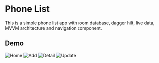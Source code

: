 # Phone List

This is a simple phone list app with room database, dagger hilt, live data, MVVM architecture and navigation component.




## Demo

![Home](https://user-images.githubusercontent.com/77266167/189054234-ed986e02-c91c-49ff-ab54-7360c16bdb29.png)
![Add](https://user-images.githubusercontent.com/77266167/189052024-4a418579-3435-424e-835c-9edd7b79a7ba.png)
![Detail](https://user-images.githubusercontent.com/77266167/189051275-3357ed88-846e-4a87-bfb5-dfe3b2187685.png)
![Update](https://user-images.githubusercontent.com/77266167/189052037-51013d42-4d51-43fe-8069-31073d5800e8.png)
